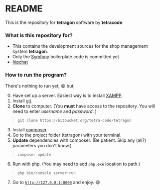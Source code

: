 # README #

This is the repository for **tetragon** software by **tetracode**.

### What is this repository for? ###

* This contains the development sources for the shop management system **tetragon**.
* Only the [Symfony](http://symfony.com/) boilerplate code is committed yet. 
* [hipchat](https://tetracode.hipchat.com/home)

### How to run the program? ###

There's nothing to run yet, :frowning: but, 

0. Have set up a server. Easiest way is to install [XAMPP](https://www.apachefriends.org/).
1. Install [git](https://git-scm.com/). 
2. **Clone** to computer. (You **must** have access to the repository. You will need to enter *username* and *password*. )
>     git clone https://bitbucket.org/tetra-code/tetragon
3. Install [composer](https://getcomposer.org/).
4. Go to the project folder (tetragon) with your terminal. 
5. **Update** dependencies with composer. (Be patient. Skip any (all?) parameters you don't know.)
>     composer update
6. Run with php. (You may need to add `php.exe` location to path.)
>     php bin/console server:run
7. Go to [`http://127.0.0.1:8000`](http://127.0.0.1:8000) and enjoy. :smile: